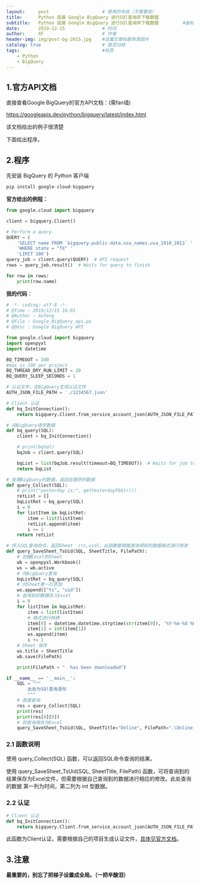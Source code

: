```yaml
---
layout:     post   				    # 使用的布局（不需要改）
title:      Python 连接 Google BigQuery 进行SQl查询并下载数据 				# 标题 
subtitle:   Python 连接 Google BigQuery 进行SQl查询并下载数据         #副标题
date:       2019-12-15 				# 时间
author:     XF 						# 作者
header-img: img/post-bg-2015.jpg 	#这篇文章标题背景图片
catalog: true 						# 是否归档
tags:								#标签
    - Python
    - BigQuery
---
```


## 1.官方API文档

直接查看Google BigQuery的官方API文档：(需fan墙)

https://googleapis.dev/python/bigquery/latest/index.html

该文档给出的例子很清楚

下面给出程序。

## 2.程序

先安装 BigQuery 的 Python 客户端

~~~python
pip install google-cloud-bigquery
~~~

**官方给出的例程：**

~~~python
from google.cloud import bigquery

client = bigquery.Client()

# Perform a query.
QUERY = (
    'SELECT name FROM `bigquery-public-data.usa_names.usa_1910_2013` '
    'WHERE state = "TX" '
    'LIMIT 100')
query_job = client.query(QUERY)  # API request
rows = query_job.result()  # Waits for query to finish

for row in rows:
    print(row.name)
~~~



**我的代码**：

```python
# -*- coding: utf-8 -*- 
# @Time : 2019/12/15 16:01 
# @Author : Xufeng 
# @File : Google_BigQuery_api.py
# @Desc : Google BigQuery API

from google.cloud import bigquery
import openpyxl
import datetime

BQ_TIMEOUT = 240
#max is 100 per project
BQ_THREAD_DRY_RUN_LIMIT = 20
BQ_QUERY_SLEEP_SECONDS = 1

# 认证文件，在BigQuery生成认证文件
AUTH_JSON_FILE_PATH = './1234567.json'

# Client 认证
def bq_InitConnection():
    return bigquery.Client.from_service_account_json(AUTH_JSON_FILE_PATH)

# 向BigQuery请求数据
def bq_query(SQL):
    client = bq_InitConnection()

    # print(bqSql)
    bqJob = client.query(SQL)

    bqList = list(bqJob.result(timeout=BQ_TIMEOUT))  # Waits for job to complete.
    return bqList

# 处理BigQuery的数据，返回处理好的数据
def query_Collect(SQL):
    # print("yesterday is:", getYesterdayFbStr())
    retList = []
    bqListRet = bq_query(SQL)
    i = 0
    for listItem in bqListRet:
        item = list(listItem)
        retList.append(item)
        i += 1
    return retList

# 传入SQL查询命令，返回Sheet  (ts,uid)，此函数要根据查询得到的数据格式进行修改
def query_SaveSheet_TsUid(SQL, SheetTitle, FilePath):
    # 创建Excel的Sheet
    wb = openpyxl.Workbook()
    ws = wb.active
    # 向BigQuery查询
    bqListRet = bq_query(SQL)
    # 向Sheet第一行添加
    ws.append(["ts", "uid"])
    # 查询到的数据存入Excel
    i = 0
    for listItem in bqListRet:
        item = list(listItem)
        # 格式进行转换
        item[0] = datetime.datetime.strptime(str(item[0]), '%Y-%m-%d %H:%M:%S')
        item[1] = int(item[1])
        ws.append(item)
        i += 1
    # Sheet 保存
    ws.title = SheetTitle
    wb.save(FilePath)

    print(FilePath + "  has been downloaded")

if __name__ == '__main__':
    SQL = """
		此处为SQl查询语句
		"""
    # 直接查询
    res = query_Collect(SQL)
    print(res)
    print(res[0][0])
    # 将查询保存为Excel
    query_SaveSheet_TsUid(SQL, SheetTitle="Online", FilePath=".\Online.xlsx")
```

### 2.1 函数说明

使用 query_Collect(SQL) 函数，可以返回SQL命令查询的结果。

使用 query_SaveSheet_TsUid(SQL, SheetTitle, FilePath) 函数，可将查询到的结果保存为Excel文件，但需要根据自己查询到的数据进行相应的修改。此处查询的数据 第一列为时间，第二列为 int 型数据。

### 2.2 认证

~~~python
# Client 认证
def bq_InitConnection():
    return bigquery.Client.from_service_account_json(AUTH_JSON_FILE_PATH)
~~~

此函数为Client认证，需要根据自己的项目生成认证文件，[具体见官方文档](https://cloud.google.com/bigquery/docs/reference/libraries?hl=zh-cn#client-libraries-install-python)。

## 3.注意

**最重要的，别忘了把梯子设置成全局。（一把辛酸泪）**







